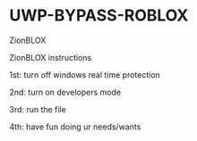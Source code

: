 # UWP-BYPASS-ROBLOX
ZionBLOX

ZionBLOX instructions

1st:
turn off windows real time protection

2nd:
turn on developers mode

3rd:
run the file

4th:
have fun doing ur needs/wants

